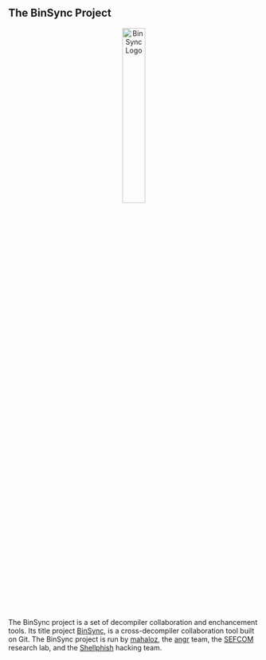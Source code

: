 ## The BinSync Project  

<p align="center">
   <img src="https://i.imgur.com/qdesKpg.png" style="width: 30%;" alt="BinSync Logo"/>
</p>

The BinSync project is a set of decompiler collaboration and enchancement tools. Its title project [BinSync](https://binsync.net), 
is a cross-decompiler collaboration tool built on Git. The BinSync project is run by [mahaloz](https://github.com/mahaloz), 
the [angr](https://angr.io) team, the [SEFCOM](https://sefcom.asu.edu) research lab, and the [Shellphish](https://shellphish.net) hacking team. 
